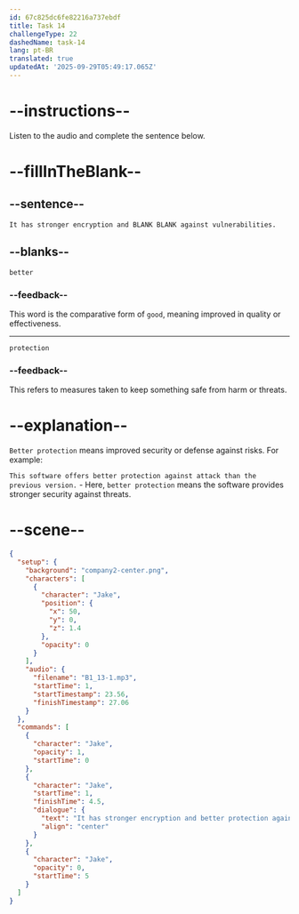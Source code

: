 ```yaml
---
id: 67c825dc6fe82216a737ebdf
title: Task 14
challengeType: 22
dashedName: task-14
lang: pt-BR
translated: true
updatedAt: '2025-09-29T05:49:17.065Z'
---
```


<!-- (audio) Jake: It has stronger encryption and better protection against vulnerabilities. -->

# --instructions--

Listen to the audio and complete the sentence below.

# --fillInTheBlank--

## --sentence--

`It has stronger encryption and BLANK BLANK against vulnerabilities.`

## --blanks--

`better`

### --feedback--

This word is the comparative form of `good`, meaning improved in quality or effectiveness.

---

`protection`

### --feedback--

This refers to measures taken to keep something safe from harm or threats.

# --explanation--

`Better protection` means improved security or defense against risks. For example:

`This software offers better protection against attack than the previous version.` - Here, `better protection` means the software provides stronger security against threats.  

# --scene--

```json
{
  "setup": {
    "background": "company2-center.png",
    "characters": [
      {
        "character": "Jake",
        "position": {
          "x": 50,
          "y": 0,
          "z": 1.4
        },
        "opacity": 0
      }
    ],
    "audio": {
      "filename": "B1_13-1.mp3",
      "startTime": 1,
      "startTimestamp": 23.56,
      "finishTimestamp": 27.06
    }
  },
  "commands": [
    {
      "character": "Jake",
      "opacity": 1,
      "startTime": 0
    },
    {
      "character": "Jake",
      "startTime": 1,
      "finishTime": 4.5,
      "dialogue": {
        "text": "It has stronger encryption and better protection against vulnerabilities.",
        "align": "center"
      }
    },
    {
      "character": "Jake",
      "opacity": 0,
      "startTime": 5
    }
  ]
}
```
